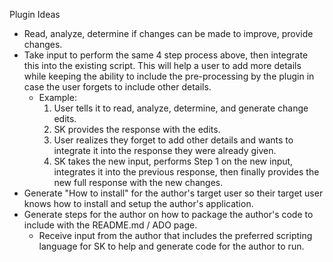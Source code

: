 Plugin Ideas

- Read, analyze, determine if changes can be made to improve, provide changes.
- Take input to perform the same 4 step process above, then integrate this into the existing script. This will help a user to add more details while keeping the ability to include the pre-processing by the plugin in case the user forgets to include other details.
    - Example:
        1. User tells it to read, analyze, determine, and generate change edits.
        2. SK provides the response with the edits.
        3. User realizes they forget to add other details and wants to integrate it into the response they were already given.
        4. SK takes the new input, performs Step 1 on the new input, integrates it into the previous response, then finally provides the new full response with the new changes.
- Generate "How to install" for the author's target user so their target user knows how to install and setup the author's application.
- Generate steps for the author on how to package the author's code to include with the README.md / ADO page.
    - Receive input from the author that includes the preferred scripting language for SK to help and generate code for the author to run.